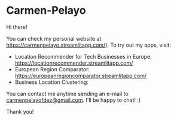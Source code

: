 # Carmen-Pelayo
Hi there!

You can check my personal website at https://carmenpelayo.streamlitapp.com/). 
To try out my apps, visit:
- Location Recommender for Tech Businesses in Europe: https://locationrecommender.streamlitapp.com/
- European Region Comparator: https://europeanregioncomparator.streamlitapp.com/
- Business Location Clustering: 

You can contact me anytime sending an e-mail to carmenpelayofdez@gmail.com. I'll be happy to chat! :)

Thank you!

